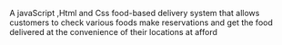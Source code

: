 A javaScript ,Html and Css food-based delivery system that allows customers to check various foods   make reservations and get the food delivered  at the convenience of their locations at afford



